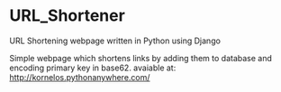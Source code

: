# URL_Shortener
URL Shortening webpage written in Python using Django

Simple webpage which shortens links by adding them to database and encoding primary key in base62.
avaiable at:
http://kornelos.pythonanywhere.com/
